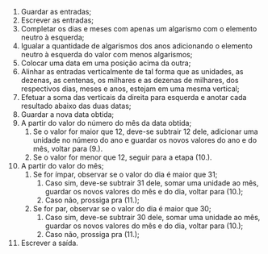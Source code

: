 1. Guardar as entradas; 
2. Escrever as entradas; 
3. Completar os dias e meses com apenas um algarismo com o elemento neutro à esquerda; 
4. Igualar a quantidade de algarismos dos anos adicionando o elemento neutro à esquerda do valor com menos algarismos; 
5. Colocar uma data em uma posição acima da outra; 
6. Alinhar as entradas verticalmente de tal forma que as unidades, as dezenas, as centenas, os milhares e as dezenas de milhares, dos respectivos dias, meses e anos, estejam em uma mesma vertical; 
7. Efetuar a soma das verticais da direita para esquerda e anotar cada resultado abaixo das duas datas; 
8. Guardar a nova data obtida; 
9. A partir do valor do número do mês da data obtida; 
    1. Se o valor for maior que 12, deve-se subtrair 12 dele,  adicionar uma unidade no número do ano e guardar os novos valores do ano e do mês, voltar para (9.). 
    2. Se o valor for menor que 12, seguir para a etapa (10.). 
10. A partir do valor do mês; 
    1. Se for ímpar, observar se o valor do dia é maior que 31; 
        1. Caso sim, deve-se subtrair 31 dele, somar uma unidade ao mês, guardar os novos valores do mês e do dia, voltar para (10.); 
        2. Caso não, prossiga pra (11.); 
    2. Se for par, observar se o valor do dia é maior que 30; 
        1. Caso sim, deve-se subtrair 30 dele, somar uma unidade ao mês, guardar os novos valores do mês e do dia, voltar para (10.); 
        2. Caso não, prossiga pra (11.); 
11. Escrever a saída. 
